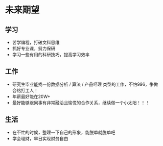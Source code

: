 # 未来期望



## 学习



* 苦学编程，打破文科思维
* 抓好专业课，努力保研
* 学习一些有用的科研技巧，提高学习效率





## 工作



* 研究生毕业能找一份数据分析 / 算法 / 产品经理 类型的工作，不怕996，争做合格打工人！
* 年薪最好能在20W+
* 最好能够跟同事有非常融洽且愉悦的合作关系，继续做一个小太阳！！！





## 生活



* 在不忙的时候，整理一下自己的形象，能脱单就脱单吧
* 学会理财，早日实现财务自由